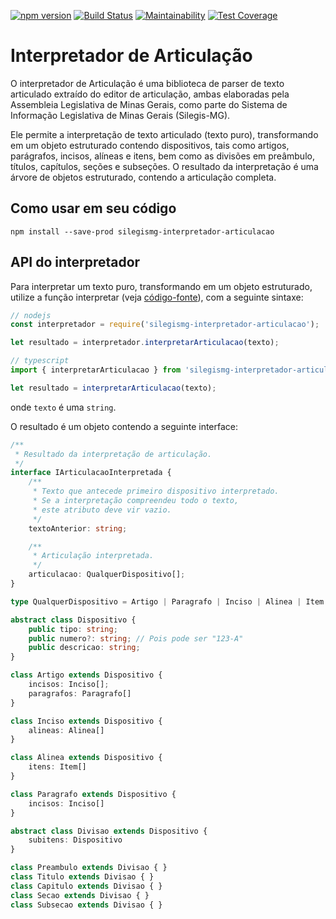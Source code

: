 [![npm version](https://badge.fury.io/js/silegismg-interpretador-articulacao.svg)](https://badge.fury.io/js/silegismg-interpretador-articulacao)
[![Build Status](https://travis-ci.org/silegis-mg/interpretador-articulacao.svg?branch=master)](https://travis-ci.org/silegis-mg/interpretador-articulacao)
[![Maintainability](https://api.codeclimate.com/v1/badges/57b06a9447c32924de3f/maintainability)](https://codeclimate.com/github/silegis-mg/interpretador-articulacao/maintainability)
[![Test Coverage](https://api.codeclimate.com/v1/badges/57b06a9447c32924de3f/test_coverage)](https://codeclimate.com/github/silegis-mg/interpretador-articulacao/test_coverage)

# Interpretador de Articulação

O interpretador de Articulação é uma biblioteca de parser de texto articulado extraído do editor de articulação,
ambas elaboradas pela Assembleia Legislativa de Minas Gerais, como parte do Sistema de Informação Legislativa de
Minas Gerais (Silegis-MG).

Ele permite a interpretação de texto articulado (texto puro), transformando em um objeto estruturado
contendo dispositivos, tais como artigos, parágrafos, incisos, alíneas e itens, bem como as divisões em preâmbulo,
títulos, capítulos, seções e subseções. O resultado da interpretação é uma árvore de objetos estruturado, contendo
a articulação completa.

## Como usar em seu código

```
npm install --save-prod silegismg-interpretador-articulacao
```

<a name="api-interpretador"></a>

## API do interpretador

Para interpretar um texto puro, transformando em um objeto estruturado, utilize a função interpretar (veja [código-fonte](src/interpretarArticulacao.ts)), com a seguinte sintaxe:

```javascript
// nodejs
const interpretador = require('silegismg-interpretador-articulacao');

let resultado = interpretador.interpretarArticulacao(texto);
```

```typescript
// typescript
import { interpretarArticulacao } from 'silegismg-interpretador-articulacao';

let resultado = interpretarArticulacao(texto);
```

onde ``texto`` é uma `string`.

O resultado é um objeto contendo a seguinte interface:

```typescript
/**
 * Resultado da interpretação de articulação.
 */
interface IArticulacaoInterpretada {
    /**
     * Texto que antecede primeiro dispositivo interpretado.
     * Se a interpretação compreendeu todo o texto,
     * este atributo deve vir vazio.
     */
    textoAnterior: string;

    /**
     * Articulação interpretada.
     */
    articulacao: QualquerDispositivo[];
}

type QualquerDispositivo = Artigo | Paragrafo | Inciso | Alinea | Item | Preambulo | Titulo | Capitulo | Secao | Subsecao

abstract class Dispositivo {
    public tipo: string;
    public numero?: string; // Pois pode ser "123-A"
    public descricao: string;
}

class Artigo extends Dispositivo {
    incisos: Inciso[];
    paragrafos: Paragrafo[]
}

class Inciso extends Dispositivo {
    alineas: Alinea[]
}

class Alinea extends Dispositivo {
    itens: Item[]
}

class Paragrafo extends Dispositivo {
    incisos: Inciso[]
}

abstract class Divisao extends Dispositivo {
    subitens: Dispositivo
}

class Preambulo extends Divisao { }
class Titulo extends Divisao { }
class Capitulo extends Divisao { }
class Secao extends Divisao { }
class Subsecao extends Divisao { }
```
